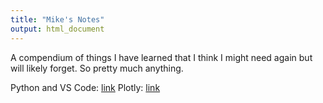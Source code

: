 ```yaml
---
title: "Mike's Notes"
output: html_document
---
```


A compendium of things I have learned that I think I might need again but will likely forget. So pretty much anything.

Python and VS Code: [link](https://mikewise2718.github.io/markdowndocs/python/pythonvscode.html)
Plotly: [link](https://mikewise2718.github.io/markdowndocs/plotly/plotly.html)
